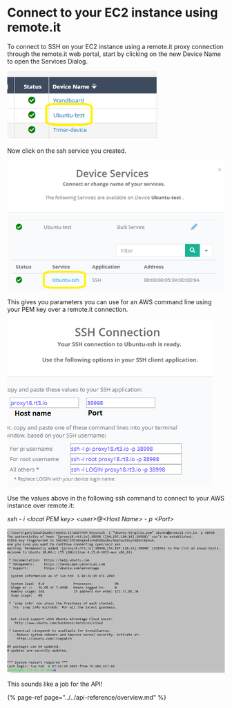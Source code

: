 # Connect to your EC2 instance using remote.it

To connect to SSH on your EC2 instance using a remote.it proxy connection through the remote.it web portal, start by clicking on the new Device Name to open the Services Dialog.

![](../../.gitbook/assets/image%20%285%29.png)

Now click on the ssh service you created.

![](../../.gitbook/assets/image%20%2880%29.png)

This gives you parameters you can use for an AWS command line using your PEM key over a remote.it connection.

![](../../.gitbook/assets/image%20%2860%29.png)

Use the values above in the following ssh command to connect to your AWS instance over remote.it:

_ssh - i &lt;local PEM key&gt; &lt;user&gt;@&lt;Host Name&gt; - p &lt;Port&gt;_

![](../../.gitbook/assets/image%20%28109%29.png)

This sounds like a job for the API!

{% page-ref page="../../api-reference/overview.md" %}

